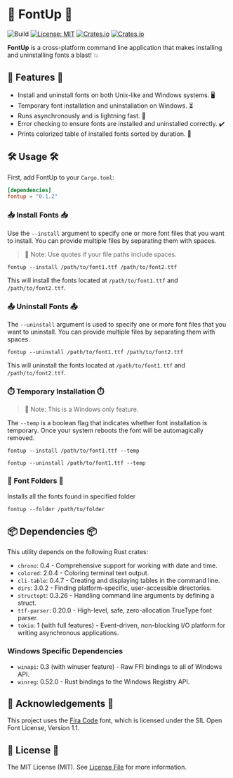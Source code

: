 # 🚀 FontUp 🚀

![Build](https://github.com/tomshaw/fontup/actions/workflows/rust.yml/badge.svg)
[![License: MIT](https://img.shields.io/badge/License-MIT-yellow.svg)](https://opensource.org/licenses/MIT)
[![Crates.io](https://img.shields.io/crates/d/fontup.svg)](https://crates.io/crates/fontup)
[![Crates.io](https://img.shields.io/crates/v/fontup.svg)](https://crates.io/crates/fontup)

**FontUp** is a cross-platform command line application that makes installing and uninstalling fonts a blast! 💥

## 🌟 Features 🌟

- Install and uninstall fonts on both Unix-like and Windows systems. 🖥️
- Temporary font installation and uninstallation on Windows. ⏳
- Runs asynchronously and is lightning fast. 🏃
- Error checking to ensure fonts are installed and uninstalled correctly. ✔️
- Prints colorized table of installed fonts sorted by duration. 🦋

## 🛠️ Usage 🛠️

First, add FontUp to your `Cargo.toml`:

```toml
[dependencies]
fontup = "0.1.2"
```

### 📥 Install Fonts 📥

Use the `--install` argument to specify one or more font files that you want to install. You can provide multiple files by separating them with spaces.

> 📝 Note: Use quotes if your file paths include spaces.

```shell
fontup --install /path/to/font1.ttf /path/to/font2.ttf
```

This will install the fonts located at `/path/to/font1.ttf` and `/path/to/font2.ttf`.

### 📤 Uninstall Fonts 📤

The `--uninstall` argument is used to specify one or more font files that you want to uninstall. You can provide multiple files by separating them with spaces.

```shell
fontup --uninstall /path/to/font1.ttf /path/to/font2.ttf
```

This will uninstall the fonts located at `/path/to/font1.ttf` and `/path/to/font2.ttf`.

### ⏱️ Temporary Installation ⏱️

> 📝 Note: This is a Windows only feature.

The `--temp` is a boolean flag that indicates whether font installation is temporary. Once your system reboots the font will be automagically removed.

```shell
fontup --install /path/to/font1.ttf --temp
```

```shell
fontup --uninstall /path/to/font1.ttf --temp
```

### 📁 Font Folders 📁

Installs all the fonts found in specified folder

```shell
fontup --folder /path/to/folder
```

## 📦 Dependencies 📦

This utility depends on the following Rust crates:

- `chrono`: 0.4 - Comprehensive support for working with date and time.
- `colored`: 2.0.4 - Coloring terminal text output.
- `cli-table`: 0.4.7 - Creating and displaying tables in the command line.
- `dirs`: 3.0.2 - Finding platform-specific, user-accessible directories.
- `structopt`: 0.3.26 - Handling command line arguments by defining a struct.
- `ttf-parser`: 0.20.0 - High-level, safe, zero-allocation TrueType font parser.
- `tokio`: 1 (with full features) - Event-driven, non-blocking I/O platform for writing asynchronous applications.

### Windows Specific Dependencies

- `winapi`: 0.3 (with winuser feature) - Raw FFI bindings to all of Windows API.
- `winreg`: 0.52.0 - Rust bindings to the Windows Registry API.

## 🙏 Acknowledgements 🙏

This project uses the [Fira Code](https://github.com/tonsky/FiraCode) font, which is licensed under the SIL Open Font License, Version 1.1.

## 📜 License 📜

The MIT License (MIT). See [License File](LICENSE) for more information.